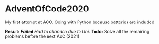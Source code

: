 # AdventOfCode2020
My first attempt at AOC. Going with Python because batteries are included

**Result:** **_Failed_** _Had to abandon due to Uni_.
**Todo:** Solve all the remaining problems before the next AoC (2021)
